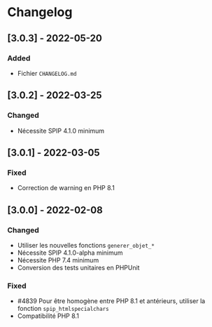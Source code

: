 # Changelog

## [3.0.3] - 2022-05-20

### Added

- Fichier `CHANGELOG.md`


## [3.0.2] - 2022-03-25

### Changed

- Nécessite SPIP 4.1.0 minimum


## [3.0.1] - 2022-03-05

### Fixed

- Correction de warning en PHP 8.1


## [3.0.0] - 2022-02-08

### Changed

- Utiliser les nouvelles fonctions `generer_objet_*`
- Nécessite SPIP 4.1.0-alpha minimum
- Nécessite PHP 7.4 minimum
- Conversion des tests unitaires en PHPUnit

### Fixed

- #4839 Pour être homogène entre PHP 8.1 et antérieurs, utiliser la fonction `spip_htmlspecialchars`
- Compatibilité PHP 8.1
